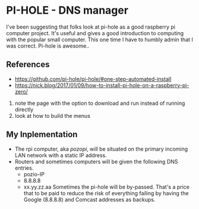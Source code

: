 # PI-HOLE - DNS manager

I've been suggesting that folks look at pi-hole as a good raspberry pi computer project.  It's useful and gives a good introduction to computing with the popular small computer.  This one time I have to humbly admin that I was correct.  Pi-hole is awesome..

## References
* https://github.com/pi-hole/pi-hole/#one-step-automated-install
* https://nick.blog/2017/01/09/how-to-install-pi-hole-on-a-raspberry-pi-zero/

1. note the page with the option to download and run instead of running directly
1. look at how to build the menus

## My Inplementation
* The rpi computer, aka *pozopi*, will be situated on the primary incoming LAN network with a static IP address.
* Routers and sometimes computers will be given the following DNS entries.
   * pozio-IP
   * 8.8.8.8
   * xx.yy.zz.aa <comcast assigned DNS>
   Sometimes the pi-hole will be by-passed.  That's a price that to be paid to reduce the risk of everything failing by having the Google (8.8.8.8) and Comcast addresses as backups.
   
